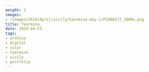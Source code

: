 ```yaml
---
weight: 1
images:
- /images/2024/April/sicily/taormina-day-1/P1080272_2000x.png
title: Taormina.
date: 2024-04-23
tags:
- archive
- digital
- color
- taormina
- sicily
- portfolio
---
```


